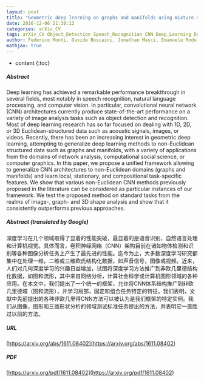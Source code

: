 ```yaml
---
layout: post
title: "Geometric deep learning on graphs and manifolds using mixture model CNNs"
date: 2016-12-06 21:38:12
categories: arXiv_CV
tags: arXiv_CV Object_Detection Speech_Recognition CNN Deep_Learning Detection Recognition
author: Federico Monti, Davide Boscaini, Jonathan Masci, Emanuele Rodolà, Jan Svoboda, Michael M. Bronstein
mathjax: true
---
```


* content
{:toc}

##### Abstract
Deep learning has achieved a remarkable performance breakthrough in several fields, most notably in speech recognition, natural language processing, and computer vision. In particular, convolutional neural network (CNN) architectures currently produce state-of-the-art performance on a variety of image analysis tasks such as object detection and recognition. Most of deep learning research has so far focused on dealing with 1D, 2D, or 3D Euclidean-structured data such as acoustic signals, images, or videos. Recently, there has been an increasing interest in geometric deep learning, attempting to generalize deep learning methods to non-Euclidean structured data such as graphs and manifolds, with a variety of applications from the domains of network analysis, computational social science, or computer graphics. In this paper, we propose a unified framework allowing to generalize CNN architectures to non-Euclidean domains (graphs and manifolds) and learn local, stationary, and compositional task-specific features. We show that various non-Euclidean CNN methods previously proposed in the literature can be considered as particular instances of our framework. We test the proposed method on standard tasks from the realms of image-, graph- and 3D shape analysis and show that it consistently outperforms previous approaches.

##### Abstract (translated by Google)
深度学习在几个领域取得了显着的性能突破，最显着的是语音识别，自然语言处理和计算机视觉。具体而言，卷积神经网络（CNN）架构目前在诸如物体检测和识别等各种图像分析任务上产生了最先进的性能。迄今为止，大多数深度学习研究都集中在处理一维，二维或三维欧氏结构化数据，如声音信号，图像或视频。近来，人们对几何深度学习的兴趣日益增加，试图将深度学习方法推广到非欧几里德结构化数据，如图和流形，其中来自网络分析，计算社会科学或计算机图形领域的各种应用。在本文中，我们提出了一个统一的框架，允许将CNN体系结构推广到非欧几里德域（图和流形），并学习局部，固定和组合任务特定的特征。我们表明，文献中先前提出的各种非欧几里得CNN方法可以被认为是我们框架的特定实例。我们从图像，图形和三维形状分析的领域测试标准任务提出的方法，并表明它一直胜过以前的方法。

##### URL
[https://arxiv.org/abs/1611.08402](https://arxiv.org/abs/1611.08402)

##### PDF
[https://arxiv.org/pdf/1611.08402](https://arxiv.org/pdf/1611.08402)

